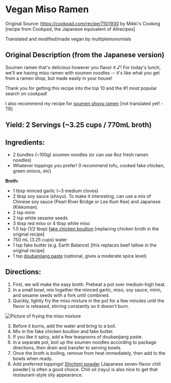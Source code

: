 # Vegan Miso Ramen

Original Source: https://cookpad.com/recipe/7501930 by Mikki's Cooking [recipe from Cookpad, the Japanese equivalent of Allrecipes]

Translated and modified/made vegan by multiplemonomials

## Original Description (from the Japanese version)
Soumen ramen that's delicious however you flavor it ♪!  For today's lunch, we'll we having miso ramen with soumen noodles -- it's like what you get from a ramen shop, but made easily in your house!

Thank you for getting this recipe into the top 10 and the #1 most popular search on cookpad!

I also recommend my recipe for [soumen shoyu ramen](https://cookpad.com/recipe/7332766) [not translated yet! -TR]

## Yield: 2 Servings (~3.25 cups / 770mL broth)

## Ingredients:

- 2 bundles (~100g) soumen noodles (or can use 8oz fresh ramen noodles)
- Whatever toppings you prefer! (I recommend tofu, cooked fake chicken, green onions, etc)

**Broth:**
- 1 tbsp minced garlic (~3 medium cloves)
- 2 tbsp soy sauce (shoyu).  To make it interesting, can use a mix of Chinese soy sauce (Pearl River Bridge or Lee Kum Kee) and Japanese (Kikkoman).
- 2 tsp mirin
- 2 tsp white sesame seeds
- 3 tbsp red miso or 4 tbsp white miso
- 1.5 tsp (1/2 tbsp) [fake chicken boullion](https://www.amazon.com/Better-Than-Bouillon-Chicken-Certified/dp/B000N7YKQK) [replacing chicken broth in the original recipe]
- 750 mL (3.25 cups) water
- 1 tsp fake butter (e.g. Earth Balance) [this replaces beef tallow in the original recipe]
- 1 tsp [doubanjiang paste](https://www.amazon.com/Natural-Plus-Green-Doubangjiang-Ingredient/dp/B08TVHRTDP/ref=sr_1_4?keywords=Doubanjiang&qid=1683396318&sr=8-4) (optional, gives a moderate spice level)

## Directions:

1. First, we will make the easy broth.  Preheat a pot over medium-high heat.
2. In a small bowl, mix together the minced garlic, miso, soy sauce, mirin, and sesame seeds with a fork until combined.
3. Quickly, lightly fry the miso mixture in the pot for a few minutes until the flavor is released, stirring constantly so it doesn't burn.

![Picture of frying the miso mixture](https://img.cpcdn.com/steps/35646832/m/b51bb7202f62d39c82b43a426a15e278?u=46684425&p=1681200103)

3. Before it burns, add the water and bring to a boil.
4. Mix in the fake chicken boullion and fake butter.
5. If you like it spicy, add a few teaspoons of doubanjiang paste.
6. In a separate pot, boil up the soumen noodles according to package directions, then drain and transfer to serving bowls.
7. Once the broth is boiling, remove from heat immediately, then add to the bowls when ready.
8. Add preferred toppings!  [Shichimi powder](https://www.amazon.com/cart/smart-wagon?newItems=d6b7f648-b73a-4399-916c-4ed9b437801b,1&ref_=sw_refresh) [Japanese seven-flavor chili powder] is often a good choice.  Chili oil (rayu) is also nice to get that restaurant-style oily appearance.

